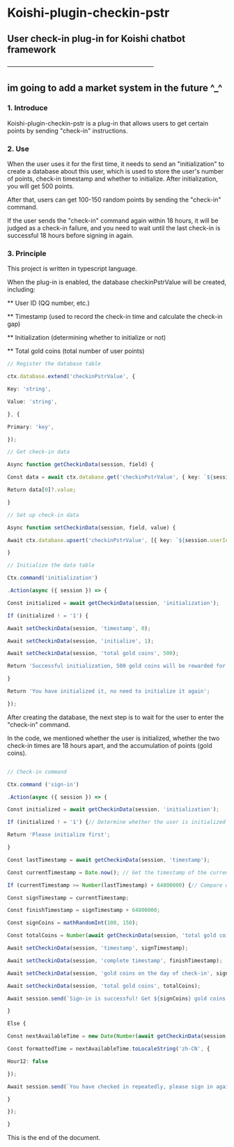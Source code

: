 # Koishi-plugin-checkin-pstr

## User check-in plug-in for Koishi chatbot framework

————————————————————————
## im going to add a market system in the future ^_^

### 1. Introduce 

Koishi-plugin-checkin-pstr is a plug-in that allows users to get certain points by sending "check-in" instructions.

### 2. Use

When the user uses it for the first time, it needs to send an "initialization" to create a database about this user, which is used to store the user's number of points, check-in timestamp and whether to initialize. After initialization, you will get 500 points.

After that, users can get 100-150 random points by sending the "check-in" command.

If the user sends the "check-in" command again within 18 hours, it will be judged as a check-in failure, and you need to wait until the last check-in is successful 18 hours before signing in again.

### 3. Principle

This project is written in typescript language.

When the plug-in is enabled, the database checkinPstrValue will be created, including:

**	 User ID (QQ number, etc.)

**	 Timestamp (used to record the check-in time and calculate the check-in gap)

**	 Initialization (determining whether to initialize or not)

**	 Total gold coins (total number of user points)

```Typescript
// Register the database table

ctx.database.extend('checkinPstrValue', {

Key: 'string',

Value: 'string',

}, {

Primary: 'key',

});

// Get check-in data

Async function getCheckinData(session, field) {

Const data = await ctx.database.get('checkinPstrValue', { key: `${session.userId}.${field}` });

Return data[0]?.value;

}

// Set up check-in data

Async function setCheckinData(session, field, value) {

Await ctx.database.upsert('checkinPstrValue', [{ key: `${session.userId}.${field}`, value: String(va Lue) }], ['key']);

}

// Initialize the data table

Ctx.command('initialization')

.Action(async ({ session }) => {

Const initialized = await getCheckinData(session, 'initialization');

If (initialized ! = '1') {

Await setCheckinData(session, 'timestamp', 0);

Await setCheckinData(session, 'initialize', 1);

Await setCheckinData(session, 'total gold coins', 500);

Return 'Successful initialization, 500 gold coins will be rewarded for the first login';

}

Return 'You have initialized it, no need to initialize it again';

});

```

After creating the database, the next step is to wait for the user to enter the "check-in" command.

In the code, we mentioned whether the user is initialized, whether the two check-in times are 18 hours apart, and the accumulation of points (gold coins).

```Typescript

// Check-in command

Ctx.command ('sign-in')

.Action(async ({ session }) => {

Const initialized = await getCheckinData(session, 'initialization');

If (initialized ! = '1') {// Determine whether the user is initialized here

Return 'Please initialize first';

}

Const lastTimestamp = await getCheckinData(session, 'timestamp');

Const currentTimestamp = Date.now(); // Get the timestamp of the current time

If (currentTimestamp >= Number(lastTimestamp) + 64800000) {// Compare whether the current sending instruction time is 18 hours (64800000 milliseconds) after the last successful check-in

Const signTimestamp = currentTimestamp;

Const finishTimestamp = signTimestamp + 64800000;

Const signCoins = mathRandomInt(100, 150);

Const totalCoins = Number(await getCheckinData(session, 'total gold coins')) + signCoins;

Await setCheckinData(session, 'timestamp', signTimestamp);

Await setCheckinData(session, 'complete timestamp', finishTimestamp);

Await setCheckinData(session, 'gold coins on the day of check-in', signCoins);

Await setCheckinData(session, 'total gold coins', totalCoins);

Await session.send(`Sign-in is successful! Get ${signCoins} gold coins. You now have ${totalCoins} gold coins`);

}

Else {

Const nextAvailableTime = new Date(Number(await getCheckinData(session, 'completion timestamp')));

Const formattedTime = nextAvailableTime.toLocaleString('zh-CN', {

Hour12: false

});

Await session.send(`You have checked in repeatedly, please sign in again after ${formattedTime}`);

}

});

}

```

This is the end of the document.
